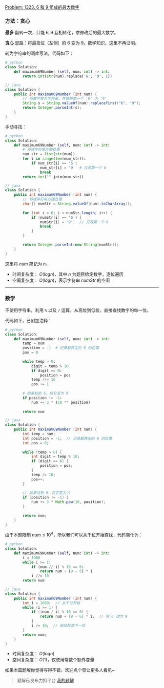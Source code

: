 [Problem: 1323. 6 和 9 组成的最大数字](https://leetcode.cn/problems/maximum-69-number/description/)

### 方法：贪心

**最多** 翻转一次，只能 $6,9$ 互相转化，求修改后的最大数字。

**贪心** 思路：将最高位（左侧）的 $6$ 变为 $9$。数学知识，这里不再证明。

转为字符串的调库写法，代码如下：

```Python
# python
class Solution:
    def maximum69Number (self, num: int) -> int:
        return int(str(num).replace('6', '9', 1))
```

```Java
// java
class Solution {
    public int maximum69Number (int num) {
        // 将数字转为字符串，并替换第一个 '6' 为 '9'
        String s = String.valueOf(num).replaceFirst("6", "9");
        return Integer.parseInt(s);
    }
}
```

手动寻找：

```Python
# python
class Solution:
    def maximum69Number (self, num: int) -> int:
        # 转成字符串方便处理
        num_str = list(str(num))
        for i in range(len(num_str)):
            if num_str[i] == '6':
                num_str[i] = '9'  # 只改第一个 6
                break
        return int("".join(num_str))
```

```Java
// java
class Solution {
    public int maximum69Number (int num) {
        // 转成字符串方便处理
        char[] numStr = String.valueOf(num).toCharArray();
        
        for (int i = 0; i < numStr.length; i++) {
            if (numStr[i] == '6') {
                numStr[i] = '9';  // 只改第一个 6
                break;
            }
        }
        
        return Integer.parseInt(new String(numStr));
    }
}
```

这里将 $num$ 简记为 $n$。

- 时间复杂度： $O(logn)$，其中 $n$ 为题目给定数字，逐位遍历
- 空间复杂度： $O(logn)$，表示字符串 $numStr$ 的空间

---

### 数学

不使用字符串，利用 `%` 以及 `/` 运算，从高位到低位，直接查找数字的每一位。

代码如下，已附加注释：

```Python
# python
class Solution:
    def maximum69Number (self, num: int) -> int:
        temp = num
        position = -1  # 记录最靠左的 6 的位置
        pos = 0
        
        while temp > 0:
            digit = temp % 10
            if digit == 6:
                position = pos
            temp //= 10
            pos += 1
        
        # 如果找到 6，将它变为 9
        if position != -1:
            num += 3 * (10 ** position)
        
        return num
```

```Java
// java
class Solution {
    public int maximum69Number (int num) {
        int temp = num;
        int position = -1;  // 记录最靠左的 6 的位置
        int pos = 0;
        
        while (temp > 0) {
            int digit = temp % 10;
            if (digit == 6) {
                position = pos;
            }
            temp /= 10;
            pos++;
        }
        
        // 如果找到 6，将它变为 9
        if (position != -1) {
            num += 3 * Math.pow(10, position);
        }
        
        return num;
    }
}
```

由于本题限制 $num\le 10^4$，所以我们可以从千位开始查找，代码简化为：

```Python
# python
class Solution:
    def maximum69Number (self, num: int) -> int:
        i = 1000
        while i >= 1:
            if (num // i) % 10 == 6:
                return num + (9 - 6) * i
            i //= 10
        return num
```

```Java
// java
class Solution {
    public int maximum69Number (int num) {
        int i = 1000;  // 从千位开始
        while (i >= 1) {
            if ((num / i) % 10 == 6) {
                return num + (9 - 6) * i;  // 将 6 改为 9
            }
            i /= 10;  // 继续检查下一位
        }
        return num;
    }
}
```

- 时间复杂度： $O(logn)$
- 空间复杂度： $O(1)$，仅使用常数个额外变量

如果本篇题解你觉得写得不错，欢迎点个赞让更多人看见~

> 题解已发布力扣平台 [我的题解](https://leetcode.cn/problems/maximum-69-number/solutions/3754417/tan-xin-zhuan-zi-fu-chuan-or-shu-xue-si-jujb8/)
